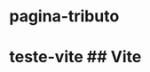 # pagina-tributo
# teste-vite                                                                               ## Vite

